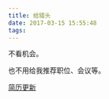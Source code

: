 ```yaml
---
title: 给猎头
date: 2017-03-15 15:55:48
tags:
---
```


不看机会。

也不用给我推荐职位、会议等。

[简历更新](http://www.oklie.cn/person/1#/)